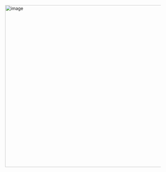 <img width="523" alt="image" src="https://github.com/sangyun0904/ictis_ai_web_camp/assets/69445075/b3e393d2-3f71-4796-a7a4-eed92b51052e">
